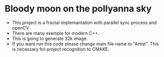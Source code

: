 # Bloody moon on the pollyanna sky
- This project is a fractal implemantation with parallel sync process and openCV.
- There are many exemple for modern C++.
- This is going to generate 32k image.
- If you want run this code please change main file name to "Artist". This is necessary for project recognition to CMAKE.